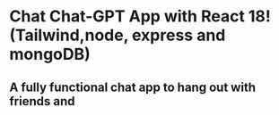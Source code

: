 # Chat Chat-GPT App with React 18! (Tailwind,node, express and mongoDB)

## A fully functional chat app to hang out with friends and 